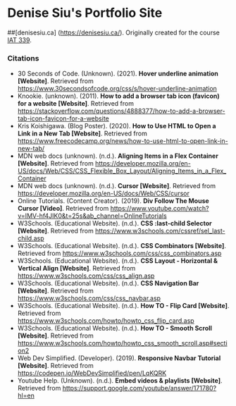# Denise Siu's Portfolio Site

##[denisesiu.ca] (https://denisesiu.ca/).
Originally created for the course [IAT 339](https://andrewh.ca/teaches/web_design_and_development/).







### Citations

- 30 Seconds of Code. (Unknown). (2021). **Hover underline animation [Website]**. Retrieved from https://www.30secondsofcode.org/css/s/hover-underline-animation
- Knookie. (unknown). (2011). **How to add a browser tab icon (favicon) for a website [Website]**. Retrieved from https://stackoverflow.com/questions/4888377/how-to-add-a-browser-tab-icon-favicon-for-a-website
- Kris Koishigawa. (Blog Poster). (2020). **How to Use HTML to Open a Link in a New Tab [Website]**. Retrieved from https://www.freecodecamp.org/news/how-to-use-html-to-open-link-in-new-tab/
- MDN web docs (unknown). (n.d.). **Aligning Items in a Flex Container [Website]**. Retrieved from https://developer.mozilla.org/en-US/docs/Web/CSS/CSS_Flexible_Box_Layout/Aligning_Items_in_a_Flex_Container
- MDN web docs (unknown). (n.d.). **Cursor [Website]**. Retrieved from https://developer.mozilla.org/en-US/docs/Web/CSS/cursor
- Online Tutorials. (Content Creator). (2019). **Div Follow The Mouse Cursor [Video]**. Retrieved from https://www.youtube.com/watch?v=IMV-hf4JIK0&t=25s&ab_channel=OnlineTutorials
- W3Schools. (Educational Website). (n.d.). **CSS :last-child Selector [Website]**. Retrieved from https://www.w3schools.com/cssref/sel_last-child.asp
- W3Schools. (Educational Website). (n.d.). **CSS Combinators [Website]**. Retrieved from https://www.w3schools.com/css/css_combinators.asp
- W3Schools. (Educational Website). (n.d.). **CSS Layout - Horizontal & Vertical Align [Website]**. Retrieved from https://www.w3schools.com/css/css_align.asp
- W3Schools. (Educational Website). (n.d.). **CSS Navigation Bar [Website]**. Retrieved from https://www.w3schools.com/css/css_navbar.asp
- W3Schools. (Educational Website). (n.d.). **How TO - Flip Card [Website]**. Retrieved from https://www.w3schools.com/howto/howto_css_flip_card.asp
- W3Schools. (Educational Website). (n.d.). **How TO - Smooth Scroll [Website]**. Retrieved from https://www.w3schools.com/howto/howto_css_smooth_scroll.asp#section2
- Web Dev Simplified. (Developer). (2019). **Responsive Navbar Tutorial [Website]**. Retrieved from https://codepen.io/WebDevSimplified/pen/LqKQRK
- Youtube Help. (Unknown). (n.d.). **Embed videos & playlists [Website]**. Retrieved from https://support.google.com/youtube/answer/171780?hl=en
